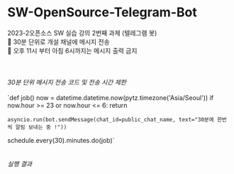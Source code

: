 # SW-OpenSource-Telegram-Bot


2023-2오픈소스 SW 실습 강의 2번째 과제 (텔레그램 봇) <br/>
📢 30분 단위로 개설 채널에 메시지 전송 <br/>
📢 오후 11시 부터 아침 6시까지는 메시지 출력 금지<br/>
<br/>
<br/>
<br/>
_30분 단위 메시지 전송 코드 및 전송 시간 제한_<br/>
<br/>
`def job()
    now = datetime.datetime.now(pytz.timezone('Asia/Seoul'))
    if now.hour >= 23 or now.hour <= 6:
        return

    asyncio.run(bot.sendMessage(chat_id=public_chat_name, text="30분에 한번씩 알림 보내는 중 !"))
schedule.every(30).minutes.do(job)`
<br/>
<br/>
<br/>
_실행 결과_<br/>
